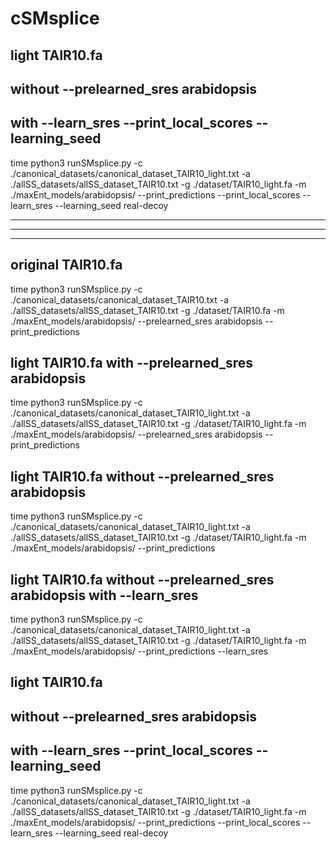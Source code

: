 # cSMsplice

## light TAIR10.fa 
## without --prelearned_sres arabidopsis 
## with --learn_sres --print_local_scores --learning_seed
time python3 runSMsplice.py -c ./canonical_datasets/canonical_dataset_TAIR10_light.txt -a ./allSS_datasets/allSS_dataset_TAIR10.txt -g ./dataset/TAIR10_light.fa -m ./maxEnt_models/arabidopsis/ --print_predictions --print_local_scores --learn_sres --learning_seed real-decoy

-------------------
-------------------
-------------------
## original TAIR10.fa
time python3 runSMsplice.py -c ./canonical_datasets/canonical_dataset_TAIR10.txt -a ./allSS_datasets/allSS_dataset_TAIR10.txt -g ./dataset/TAIR10.fa -m ./maxEnt_models/arabidopsis/ --prelearned_sres arabidopsis --print_predictions

## light TAIR10.fa with --prelearned_sres arabidopsis
time python3 runSMsplice.py -c ./canonical_datasets/canonical_dataset_TAIR10_light.txt -a ./allSS_datasets/allSS_dataset_TAIR10.txt -g ./dataset/TAIR10_light.fa -m ./maxEnt_models/arabidopsis/ --prelearned_sres arabidopsis --print_predictions

## light TAIR10.fa without --prelearned_sres arabidopsis
time python3 runSMsplice.py -c ./canonical_datasets/canonical_dataset_TAIR10_light.txt -a ./allSS_datasets/allSS_dataset_TAIR10.txt -g ./dataset/TAIR10_light.fa -m ./maxEnt_models/arabidopsis/ --print_predictions

## light TAIR10.fa without --prelearned_sres arabidopsis with --learn_sres
time python3 runSMsplice.py -c ./canonical_datasets/canonical_dataset_TAIR10_light.txt -a ./allSS_datasets/allSS_dataset_TAIR10.txt -g ./dataset/TAIR10_light.fa -m ./maxEnt_models/arabidopsis/ --print_predictions
--learn_sres

## light TAIR10.fa 
## without --prelearned_sres arabidopsis 
## with --learn_sres --print_local_scores --learning_seed
time python3 runSMsplice.py -c ./canonical_datasets/canonical_dataset_TAIR10_light.txt -a ./allSS_datasets/allSS_dataset_TAIR10.txt -g ./dataset/TAIR10_light.fa -m ./maxEnt_models/arabidopsis/ --print_predictions --print_local_scores --learn_sres --learning_seed real-decoy







